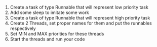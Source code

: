 1. Create a task of type Runnable that will represent low priority task
2. Add some sleep to imitate some work
3. Create a task of type Runnable that will represent high priority task
4. Create 2 Threads, set proper names for them and put the runnables respectively
5. Set MIN and MAX priorities for these threads
6. Start the threads and run your code
